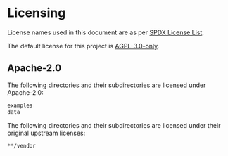# Licensing

License names used in this document are as per [SPDX License List](https://spdx.org/licenses/).

The default license for this project is [AGPL-3.0-only](LICENSE).

## Apache-2.0

The following directories and their subdirectories are licensed under Apache-2.0:

```txt
examples
data
```

The following directories and their subdirectories are licensed under their original upstream licenses:

```txt
**/vendor
```

